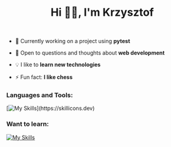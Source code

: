 <!--
## Hi there 👋

**ktyrpin/ktyrpin** is a ✨ _special_ ✨ repository because its `README.md` (this file) appears on your GitHub profile.

Here are some ideas to get you started:

- 🔭 I’m currently working on ...
- 🌱 I’m currently learning ...
- 👯 I’m looking to collaborate on ...
- 🤔 I’m looking for help with ...
- 💬 Ask me about ...
- 📫 How to reach me: ...
- 😄 Pronouns: ...
- ⚡ Fun fact: ...
-->
<h1 align="center">Hi 👋🏻, I'm Krzysztof</h1>
&nbsp;

- 🔭 Currently working on a project using **pytest**
  
- 💬 Open to questions and thoughts about **web development**

- 💡 I like to **learn new technologies**

- ⚡ Fun fact: **I like chess**

<h3 align="left">Languages and Tools:</h3>

[![My Skills](https://skillicons.dev/icons?i=html,css,bootstrap,tailwind,js,ts,nodejs,cypress,postman,php,mysql,py,git,vscode,windows,linux,ubuntu,notion,)](https://skillicons.dev)


<h3 align="left">Want to learn:</h3>

[![My Skills](https://skillicons.dev/icons?i=react,kali,selenium)](https://skillicons.dev)
